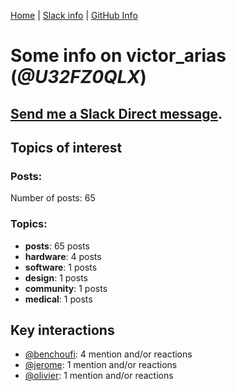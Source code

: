 [Home](https://kelu124.github.io/echommunity/) | [Slack info](https://kelu124.github.io/echommunity/) | [GitHub Info](https://kelu124.github.io/echommunity/github.html)

# Some info on __victor_arias__ (_@U32FZ0QLX_)


## [Send me a Slack Direct message](https://echopen.slack.com/messages/@victor_arias/).

## Topics of interest

### Posts: 

Number of posts: 65

### Topics:

* __posts__: 65 posts
* __hardware__: 4 posts
* __software__: 1 posts
* __design__: 1 posts
* __community__: 1 posts
* __medical__: 1 posts

## Key interactions 

* [@benchoufi](./U0B47KC3S.md): 4 mention and/or reactions
* [@jerome](./U07UEJC2H.md): 1 mention and/or reactions
* [@olivier](./U04DFTZ7D.md): 1 mention and/or reactions
